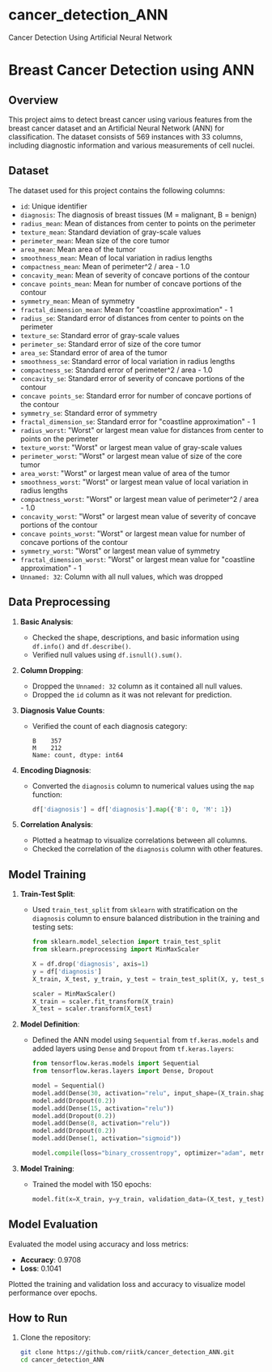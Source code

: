 # cancer_detection_ANN
Cancer Detection Using Artificial Neural Network

# Breast Cancer Detection using ANN

## Overview
This project aims to detect breast cancer using various features from the breast cancer dataset and an Artificial Neural Network (ANN) for classification. The dataset consists of 569 instances with 33 columns, including diagnostic information and various measurements of cell nuclei.

## Dataset
The dataset used for this project contains the following columns:

- `id`: Unique identifier
- `diagnosis`: The diagnosis of breast tissues (M = malignant, B = benign)
- `radius_mean`: Mean of distances from center to points on the perimeter
- `texture_mean`: Standard deviation of gray-scale values
- `perimeter_mean`: Mean size of the core tumor
- `area_mean`: Mean area of the tumor
- `smoothness_mean`: Mean of local variation in radius lengths
- `compactness_mean`: Mean of perimeter^2 / area - 1.0
- `concavity_mean`: Mean of severity of concave portions of the contour
- `concave points_mean`: Mean for number of concave portions of the contour
- `symmetry_mean`: Mean of symmetry
- `fractal_dimension_mean`: Mean for "coastline approximation" - 1
- `radius_se`: Standard error of distances from center to points on the perimeter
- `texture_se`: Standard error of gray-scale values
- `perimeter_se`: Standard error of size of the core tumor
- `area_se`: Standard error of area of the tumor
- `smoothness_se`: Standard error of local variation in radius lengths
- `compactness_se`: Standard error of perimeter^2 / area - 1.0
- `concavity_se`: Standard error of severity of concave portions of the contour
- `concave points_se`: Standard error for number of concave portions of the contour
- `symmetry_se`: Standard error of symmetry
- `fractal_dimension_se`: Standard error for "coastline approximation" - 1
- `radius_worst`: "Worst" or largest mean value for distances from center to points on the perimeter
- `texture_worst`: "Worst" or largest mean value of gray-scale values
- `perimeter_worst`: "Worst" or largest mean value of size of the core tumor
- `area_worst`: "Worst" or largest mean value of area of the tumor
- `smoothness_worst`: "Worst" or largest mean value of local variation in radius lengths
- `compactness_worst`: "Worst" or largest mean value of perimeter^2 / area - 1.0
- `concavity_worst`: "Worst" or largest mean value of severity of concave portions of the contour
- `concave points_worst`: "Worst" or largest mean value for number of concave portions of the contour
- `symmetry_worst`: "Worst" or largest mean value of symmetry
- `fractal_dimension_worst`: "Worst" or largest mean value for "coastline approximation" - 1
- `Unnamed: 32`: Column with all null values, which was dropped

## Data Preprocessing
1. **Basic Analysis**:
   - Checked the shape, descriptions, and basic information using `df.info()` and `df.describe()`.
   - Verified null values using `df.isnull().sum()`.

2. **Column Dropping**:
   - Dropped the `Unnamed: 32` column as it contained all null values.
   - Dropped the `id` column as it was not relevant for prediction.

3. **Diagnosis Value Counts**:
   - Verified the count of each diagnosis category:
     ```plaintext
     B    357
     M    212
     Name: count, dtype: int64
     ```

4. **Encoding Diagnosis**:
   - Converted the `diagnosis` column to numerical values using the `map` function:
     ```python
     df['diagnosis'] = df['diagnosis'].map({'B': 0, 'M': 1})
     ```

5. **Correlation Analysis**:
   - Plotted a heatmap to visualize correlations between all columns.
   - Checked the correlation of the `diagnosis` column with other features.

## Model Training
1. **Train-Test Split**:
   - Used `train_test_split` from `sklearn` with stratification on the `diagnosis` column to ensure balanced distribution in the training and testing sets:
     ```python
     from sklearn.model_selection import train_test_split
     from sklearn.preprocessing import MinMaxScaler

     X = df.drop('diagnosis', axis=1)
     y = df['diagnosis']
     X_train, X_test, y_train, y_test = train_test_split(X, y, test_size=0.3, stratify=y, random_state=42)

     scaler = MinMaxScaler()
     X_train = scaler.fit_transform(X_train)
     X_test = scaler.transform(X_test)
     ```

2. **Model Definition**:
   - Defined the ANN model using `Sequential` from `tf.keras.models` and added layers using `Dense` and `Dropout` from `tf.keras.layers`:
     ```python
     from tensorflow.keras.models import Sequential
     from tensorflow.keras.layers import Dense, Dropout

     model = Sequential()
     model.add(Dense(30, activation="relu", input_shape=(X_train.shape[1],)))
     model.add(Dropout(0.2))
     model.add(Dense(15, activation="relu"))
     model.add(Dropout(0.2))
     model.add(Dense(8, activation="relu"))
     model.add(Dropout(0.2))
     model.add(Dense(1, activation="sigmoid"))

     model.compile(loss="binary_crossentropy", optimizer="adam", metrics=["accuracy"])
     ```

3. **Model Training**:
   - Trained the model with 150 epochs:
     ```python
     model.fit(x=X_train, y=y_train, validation_data=(X_test, y_test), verbose=1, epochs=150)
     ```

## Model Evaluation
Evaluated the model using accuracy and loss metrics:
- **Accuracy**: 0.9708
- **Loss**: 0.1041

Plotted the training and validation loss and accuracy to visualize model performance over epochs.

## How to Run
1. Clone the repository:
   ```bash
   git clone https://github.com/riitk/cancer_detection_ANN.git
   cd cancer_detection_ANN
